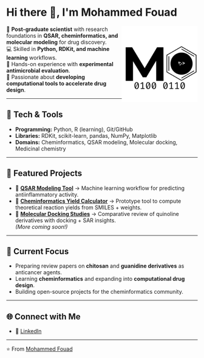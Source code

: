 # Hi there 👋, I'm Mohammed Fouad  

<img align="right" alt="Molecule animation" width="200" src="https://github.com/Mohaammed-Fouad/Mohaammed-Fouad/blob/main/M%20(1).png?raw=true">
 <!-- Replace with a cheminformatics / molecule gif -->

🔬 **Post-graduate scientist** with research foundations in **QSAR, cheminformatics, and molecular modeling** for drug discovery.  
💻 Skilled in **Python, RDKit, and machine learning** workflows.  
🧪 Hands-on experience with **experimental antimicrobial evaluation**.  
🚀 Passionate about **developing computational tools to accelerate drug design**.  

---

## 🧰 Tech & Tools
- **Programming:** Python, R (learning), Git/GitHub  
- **Libraries:** RDKit, scikit-learn, pandas, NumPy, Matplotlib  
- **Domains:** Cheminformatics, QSAR modeling, Molecular docking, Medicinal chemistry    

---

## 📂 Featured Projects
- 🔹 **[QSAR Modeling Tool](#)** → Machine learning workflow for predicting antiinflammatory activity.  
- 🔹 **[Cheminformatics Yield Calculator](#)** → Prototype tool to compute theoretical reaction yields from SMILES + weights.  
- 🔹 **[Molecular Docking Studies](#)** → Comparative review of quinoline derivatives with docking + SAR insights.  
*(More coming soon!)*  

---

## 📖 Current Focus
- Preparing review papers on **chitosan** and **guanidine derivatives** as anticancer agents.  
- Learning **cheminformatics** and expanding into **computational drug design**.  
- Building open-source projects for the cheminformatics community.  

---

## 🌐 Connect with Me
- 💼 [LinkedIn](https://linkedin.com/mohammed-fouad-🇵🇸-73701a135) 
---

⭐️ From [Mohammed Fouad](https://github.com/Mohaammed-Fouad)

